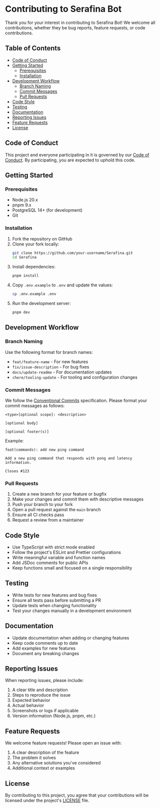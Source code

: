 # Contributing to Serafina Bot

Thank you for your interest in contributing to Serafina Bot! We welcome all contributions, whether they be bug reports, feature requests, or code contributions.

## Table of Contents

- [Code of Conduct](#code-of-conduct)
- [Getting Started](#getting-started)
  - [Prerequisites](#prerequisites)
  - [Installation](#installation)
- [Development Workflow](#development-workflow)
  - [Branch Naming](#branch-naming)
  - [Commit Messages](#commit-messages)
  - [Pull Requests](#pull-requests)
- [Code Style](#code-style)
- [Testing](#testing)
- [Documentation](#documentation)
- [Reporting Issues](#reporting-issues)
- [Feature Requests](#feature-requests)
- [License](#license)

## Code of Conduct

This project and everyone participating in it is governed by our [Code of Conduct](CODE_OF_CONDUCT.md). By participating, you are expected to uphold this code.

## Getting Started

### Prerequisites

- Node.js 20.x
- pnpm 9.x
- PostgreSQL 14+ (for development)
- Git

### Installation

1. Fork the repository on GitHub
2. Clone your fork locally:
   ```bash
   git clone https://github.com/your-username/Serafina.git
   cd Serafina
   ```
3. Install dependencies:
   ```bash
   pnpm install
   ```
4. Copy `.env.example` to `.env` and update the values:
   ```bash
   cp .env.example .env
   ```
5. Run the development server:
   ```bash
   pnpm dev
   ```

## Development Workflow

### Branch Naming

Use the following format for branch names:

- `feat/feature-name` - For new features
- `fix/issue-description` - For bug fixes
- `docs/update-readme` - For documentation updates
- `chore/tooling-update` - For tooling and configuration changes

### Commit Messages

We follow the [Conventional Commits](https://www.conventionalcommits.org/) specification. Please format your commit messages as follows:

```
<type>[optional scope]: <description>

[optional body]

[optional footer(s)]
```

Example:
```
feat(commands): add new ping command

Add a new ping command that responds with pong and latency information.

Closes #123
```

### Pull Requests

1. Create a new branch for your feature or bugfix
2. Make your changes and commit them with descriptive messages
3. Push your branch to your fork
4. Open a pull request against the `main` branch
5. Ensure all CI checks pass
6. Request a review from a maintainer

## Code Style

- Use TypeScript with strict mode enabled
- Follow the project's ESLint and Prettier configurations
- Write meaningful variable and function names
- Add JSDoc comments for public APIs
- Keep functions small and focused on a single responsibility

## Testing

- Write tests for new features and bug fixes
- Ensure all tests pass before submitting a PR
- Update tests when changing functionality
- Test your changes manually in a development environment

## Documentation

- Update documentation when adding or changing features
- Keep code comments up to date
- Add examples for new features
- Document any breaking changes

## Reporting Issues

When reporting issues, please include:

1. A clear title and description
2. Steps to reproduce the issue
3. Expected behavior
4. Actual behavior
5. Screenshots or logs if applicable
6. Version information (Node.js, pnpm, etc.)

## Feature Requests

We welcome feature requests! Please open an issue with:

1. A clear description of the feature
2. The problem it solves
3. Any alternative solutions you've considered
4. Additional context or examples

## License

By contributing to this project, you agree that your contributions will be licensed under the project's [LICENSE](LICENSE) file.
